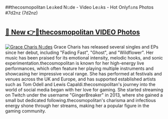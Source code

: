 ##thecosmopolitan Le𝚊ked N𝚞de - Video Le𝚊ks - Hot Onlyf𝚊ns Photos #7d2nz (7d2nz)

# <h2><a href="https://mediaupload.pro?title=thecosmopolitan&ref=9FEB">🔗 New 👉🔴thecosmopolitan VIDEO Photos</a></h2>

[![Grace Charis N𝚞des](https://i.imgur.com/rIISA9y.gif)](https://mediaupload.pro?title=thecosmopolitan&ref=9FEB)
Grace Charis has released several singles and EPs since her debut, including "Fading Fast", "Ghost", and "Wildflower". Her music has been praised for its emotional intensity, melodic hooks, and sonic experimentation.thecosmopolitan is known for her high-energy live performances, which often feature her playing multiple instruments and showcasing her impressive vocal range. She has performed at festivals and venues across the UK and Europe, and has supported established artists such as Tom Odell and Lewis Capaldi.thecosmopolitan's journey into the world of social media began with her love for gaming. She started streaming on Twitch under the username "GingerBreaker" in 2013, where she gained a small but dedicated following.thecosmopolitan's charisma and infectious energy shone through her streams, making her a popular figure in the gaming community.